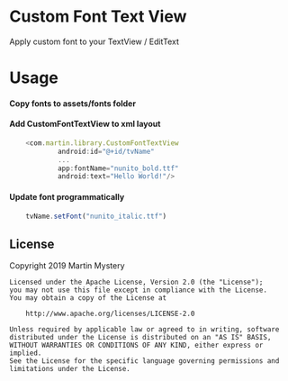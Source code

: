 # Custom Font Text View
Apply custom font to your TextView / EditText

# Usage
#### Copy fonts to assets/fonts folder

#### Add CustomFontTextView to xml layout

```javascript
    <com.martin.library.CustomFontTextView
            android:id="@+id/tvName"
            ...
            app:fontName="nunito_bold.ttf"
            android:text="Hello World!"/>
```

#### Update font programmatically
```javascript
    tvName.setFont("nunito_italic.ttf")
```

## License
Copyright 2019 Martin Mystery
```
Licensed under the Apache License, Version 2.0 (the "License");
you may not use this file except in compliance with the License.
You may obtain a copy of the License at

    http://www.apache.org/licenses/LICENSE-2.0

Unless required by applicable law or agreed to in writing, software
distributed under the License is distributed on an "AS IS" BASIS,
WITHOUT WARRANTIES OR CONDITIONS OF ANY KIND, either express or implied.
See the License for the specific language governing permissions and
limitations under the License.
```
